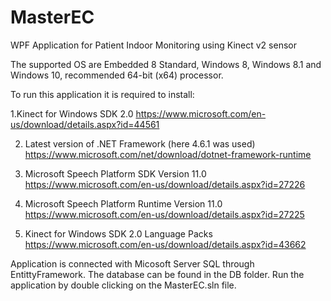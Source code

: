 # MasterEC
WPF Application for Patient Indoor Monitoring using Kinect v2 sensor

The supported OS are Embedded 8 Standard, Windows 8, Windows 8.1 and Windows 10, recommended 64-bit (x64) processor.

To run this application it is required to install:

1.Kinect for Windows SDK 2.0 
https://www.microsoft.com/en-us/download/details.aspx?id=44561

2. Latest version of .NET Framework (here 4.6.1 was used)
https://www.microsoft.com/net/download/dotnet-framework-runtime

3. Microsoft Speech Platform SDK Version 11.0
https://www.microsoft.com/en-us/download/details.aspx?id=27226

4. Microsoft Speech Platform Runtime Version 11.0
https://www.microsoft.com/en-us/download/details.aspx?id=27225

5. Kinect for Windows SDK 2.0 Language Packs
https://www.microsoft.com/en-us/download/details.aspx?id=43662

Application is connected with Micosoft Server SQL through EntittyFramework. The database can be found in the DB folder.
Run the application by double clicking on the MasterEC.sln file.

